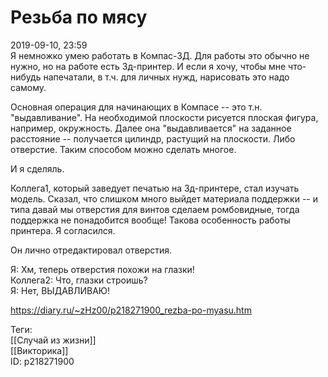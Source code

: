 Резьба по мясу
===============

   
 2019-09-10, 23:59   
  Я немножко умею работать в Компас-3Д. Для работы это обычно не нужно, но на работе есть 3д-принтер. И если я хочу, чтобы мне что-нибудь напечатали, в т.ч. для личных нужд, нарисовать это надо самому.   
   
 Основная операция для начинающих в Компасе -- это т.н. "выдавливание". На необходимой плоскости рисуется плоская фигура, например, окружность. Далее она "выдавливается" на заданное расстояние -- получается цилиндр, растущий на плоскости. Либо отверстие. Таким способом можно сделать многое.   
   
 И я сделяль.   
   
 Коллега1, который заведует печатью на 3д-принтере, стал изучать модель. Сказал, что слишком много выйдет материала поддержки -- и типа давай мы отверстия для винтов сделаем ромбовидные, тогда поддержка не понадобится вообще! Такова особенность работы принтера. Я согласился.   
   
 Он лично отредактировал отверстия.   
   
 Я: Хм, теперь отверстия похожи на глазки!   
 Коллега2: Что, глазки строишь?   
 Я: Нет, ВЫДАВЛИВАЮ!   
   
   
    
 <https://diary.ru/~zHz00/p218271900_rezba-po-myasu.htm>   
   
 Теги:   
 [[Случай из жизни]]   
 [[Викторика]]   
 ID: p218271900